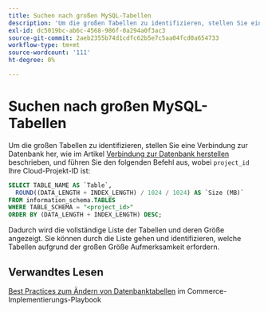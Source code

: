 ```yaml
---
title: Suchen nach großen MySQL-Tabellen
description: 'Um die großen Tabellen zu identifizieren, stellen Sie eine Verbindung zur Datenbank her, wie im Artikel [Mit der Datenbank verbinden](https://experienceleague.adobe.com/de/docs/commerce-cloud-service/user-guide/configure/service/mysql#connect-to-the-database) beschrieben, und führen Sie den folgenden Befehl aus, wobei „project_id“ Ihre Cloud-Projekt-ID ist:'
exl-id: dc5019bc-ab6c-4568-986f-0a294a0f3ac3
source-git-commit: 2aeb2355b74d1cdfc62b5e7c5aa04fcd0a654733
workflow-type: tm+mt
source-wordcount: '111'
ht-degree: 0%

---
```


# Suchen nach großen MySQL-Tabellen

Um die großen Tabellen zu identifizieren, stellen Sie eine Verbindung zur Datenbank her, wie im Artikel [Verbindung zur Datenbank herstellen](https://experienceleague.adobe.com/de/docs/commerce-cloud-service/user-guide/configure/service/mysql#connect-to-the-database) beschrieben, und führen Sie den folgenden Befehl aus, wobei `project_id` Ihre Cloud-Projekt-ID ist:

```sql
SELECT TABLE_NAME AS `Table`,
  ROUND((DATA_LENGTH + INDEX_LENGTH) / 1024 / 1024) AS `Size (MB)`
FROM information_schema.TABLES
WHERE TABLE_SCHEMA = "<project_id>"
ORDER BY (DATA_LENGTH + INDEX_LENGTH) DESC;
```

Dadurch wird die vollständige Liste der Tabellen und deren Größe angezeigt. Sie können durch die Liste gehen und identifizieren, welche Tabellen aufgrund der großen Größe Aufmerksamkeit erfordern.

## Verwandtes Lesen

[Best Practices zum Ändern von Datenbanktabellen](https://experienceleague.adobe.com/de/docs/commerce-operations/implementation-playbook/best-practices/development/modifying-core-and-third-party-tables#why-adobe-recommends-avoiding-modifications) im Commerce-Implementierungs-Playbook

